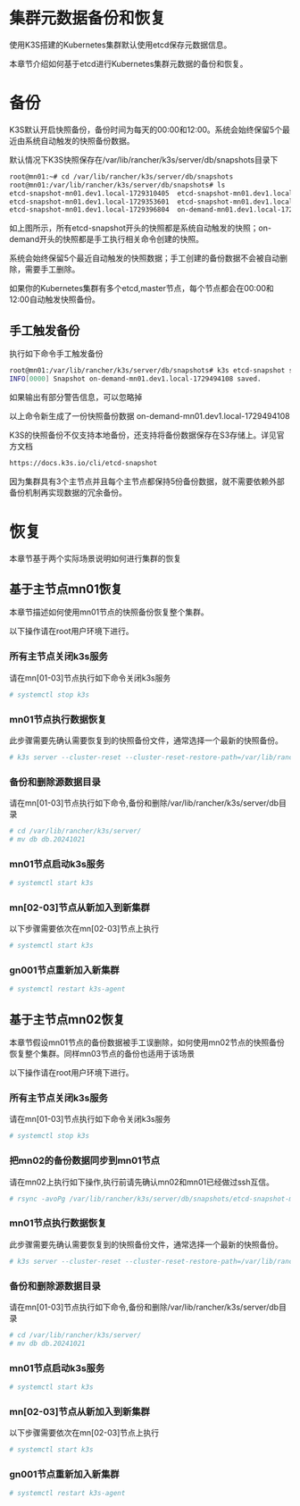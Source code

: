 # 集群元数据备份和恢复

使用K3S搭建的Kubernetes集群默认使用etcd保存元数据信息。

本章节介绍如何基于etcd进行Kubernetes集群元数据的备份和恢复。

# 备份

K3S默认开启快照备份，备份时间为每天的00:00和12:00。系统会始终保留5个最近由系统自动触发的快照备份数据。

默认情况下K3S快照保存在/var/lib/rancher/k3s/server/db/snapshots目录下

```bash
root@mn01:~# cd /var/lib/rancher/k3s/server/db/snapshots
root@mn01:/var/lib/rancher/k3s/server/db/snapshots# ls
etcd-snapshot-mn01.dev1.local-1729310405  etcd-snapshot-mn01.dev1.local-1729440002  on-demand-mn01.dev1.local-1729149615
etcd-snapshot-mn01.dev1.local-1729353601  etcd-snapshot-mn01.dev1.local-1729483202  on-demand-mn01.dev1.local-1729150013
etcd-snapshot-mn01.dev1.local-1729396804  on-demand-mn01.dev1.local-1729149154
```

如上图所示，所有etcd-snapshot开头的快照都是系统自动触发的快照；on-demand开头的快照都是手工执行相关命令创建的快照。

系统会始终保留5个最近自动触发的快照数据；手工创建的备份数据不会被自动删除，需要手工删除。

如果你的Kubernetes集群有多个etcd,master节点，每个节点都会在00:00和12:00自动触发快照备份。

## 手工触发备份

执行如下命令手工触发备份

```bash
root@mn01:/var/lib/rancher/k3s/server/db/snapshots# k3s etcd-snapshot save
INFO[0000] Snapshot on-demand-mn01.dev1.local-1729494108 saved.
```

如果输出有部分警告信息，可以忽略掉

以上命令新生成了一份快照备份数据 on-demand-mn01.dev1.local-1729494108

K3S的快照备份不仅支持本地备份，还支持将备份数据保存在S3存储上。详见官方文档

```html
https://docs.k3s.io/cli/etcd-snapshot
```

因为集群具有3个主节点并且每个主节点都保持5份备份数据，就不需要依赖外部备份机制再实现数据的冗余备份。

# 恢复

本章节基于两个实际场景说明如何进行集群的恢复

## 基于主节点mn01恢复

本章节描述如何使用mn01节点的快照备份恢复整个集群。

以下操作请在root用户环境下进行。

### 所有主节点关闭k3s服务

请在mn[01-03]节点执行如下命令关闭k3s服务

```bash
# systemctl stop k3s
```

### mn01节点执行数据恢复

此步骤需要先确认需要恢复到的快照备份文件，通常选择一个最新的快照备份。

```bash
# k3s server --cluster-reset --cluster-reset-restore-path=/var/lib/rancher/k3s/server/db/snapshots/etcd-snapshot-mn01.dev1.local-1729483202
```

### 备份和删除源数据目录

请在mn[01-03]节点执行如下命令,备份和删除/var/lib/rancher/k3s/server/db目录

```bash
# cd /var/lib/rancher/k3s/server/
# mv db db.20241021
```

### mn01节点启动k3s服务

```bash
# systemctl start k3s
```

### mn[02-03]节点从新加入到新集群

以下步骤需要依次在mn[02-03]节点上执行

```bash
# systemctl start k3s
```

### gn001节点重新加入新集群

```bash
# systemctl restart k3s-agent
```

## 基于主节点mn02恢复

本章节假设mn01节点的备份数据被手工误删除，如何使用mn02节点的快照备份恢复整个集群。同样mn03节点的备份也适用于该场景

以下操作请在root用户环境下进行。

### 所有主节点关闭k3s服务

请在mn[01-03]节点执行如下命令关闭k3s服务

```bash
# systemctl stop k3s
```

### 把mn02的备份数据同步到mn01节点

请在mn02上执行如下操作,执行前请先确认mn02和mn01已经做过ssh互信。

```bash
# rsync -avoPg /var/lib/rancher/k3s/server/db/snapshots/etcd-snapshot-mn01.dev1.local-1729483202 mn01:/tmp/etcd-snapshot-mn01.dev1.local-1729483202
```

### mn01节点执行数据恢复

此步骤需要先确认需要恢复到的快照备份文件，通常选择一个最新的快照备份。

```bash
# k3s server --cluster-reset --cluster-reset-restore-path=/var/lib/rancher/k3s/server/db/snapshots/etcd-snapshot-mn01.dev1.local-1729483202
```

### 备份和删除源数据目录

请在mn[01-03]节点执行如下命令,备份和删除/var/lib/rancher/k3s/server/db目录

```bash
# cd /var/lib/rancher/k3s/server/
# mv db db.20241021
```

### mn01节点启动k3s服务

```bash
# systemctl start k3s
```

### mn[02-03]节点从新加入到新集群

以下步骤需要依次在mn[02-03]节点上执行

```bash
# systemctl start k3s
```

### gn001节点重新加入新集群

```bash
# systemctl restart k3s-agent
```
